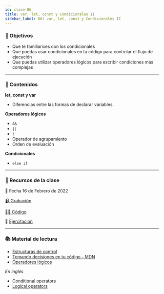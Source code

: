 ```yaml
---
id: clase-06
title: var, let, const y Condicionales II
sidebar_label: 06) var, let, const y Condicionales II
---
```


### 🏁 Objetivos

- Que te familiarices con los condicionales
- Que puedas usar condicionales en tu código para controlar el flujo de ejecución
- Que puedas utilizar operadores lógicos para escribir condiciones más complejas

---

### 📝 Contenidos

**let, const y var**

- Diferencias entre las formas de declarar variables.

**Operadores lógicos**

- `&&`
- `||`
- `!`
- Operador de agrupamiento
- Orden de evaluación

**Condicionales**

- `else if`

---

### 🚀 Recursos de la clase

📆 Fecha 16 de Febrero de 2022

[📹 Grabación](https://us02web.zoom.us/rec/share/6h3fNAadBU3NpB-YtCU92MXZkRphmgfi4kVAbPZeZYhFJEN5TdWG6fd_lwytX5lD.LpuhBltSO4oJE4hd?startTime=1645049019000)

[👩‍💻 Código](https://github.com/adrianmdp/12va-ada-frontend/tree/master/modulo-3/06-let-const-var-y-condicionales-II)

💪 [Ejercitación](https://github.com/Ada-IT/ejercicios-frontend/blob/master/modulo-2/ejercicios/16-condicionales.md)

---

### 📚 Material de lectura

- [Estructuras de control](https://frontend.adaitw.org/docs/js/js04)
- [Tomando decisiones en tu código - MDN](https://developer.mozilla.org/es/docs/Learn/JavaScript/Building_blocks/conditionals)
- [Operadores lógicos](https://developer.mozilla.org/es/docs/Web/JavaScript/Referencia/Operadores/Operadores_l%C3%B3gicos)

_En inglés_

- [Conditional operators](https://javascript.info/ifelse)
- [Logical operators](https://javascript.info/logical-operators)

